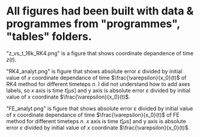 # All figures had been built with data & programmes from "programmes", "tables" folders.


"z_vs_t_16k_RK4.png" is a figure that shows coordinate depandence of time $z(t)$.


"RK4_analyt.png" is figure that shows absolute error $\varepsilon$ divided by initial value of $x$ coordinate dependance of time $\frac{\varepsilon}{x_0}(t)$ of RK4 method for different timeteps $n$. I did not understand how to add axes labels, so $x$ axis is time $t[\mu s]$ and y axis is absolute error $\varepsilon$ divided by initial value of $x$ coordinate $\frac{\varepsilon}{x_0}(t)$.


"FE_analyt.png" is figure that shows absolute error $\varepsilon$ divided by initial value of $x$ coordinate dependance of time $\frac{\varepsilon}{x_0}(t)$ of FE method for different timeteps $n$. $x$ axis is time $t[\mu s]$ and y axis is absolute error $\varepsilon$ divided by initial value of $x$ coordinate $\frac{\varepsilon}{x_0}(t)$.
